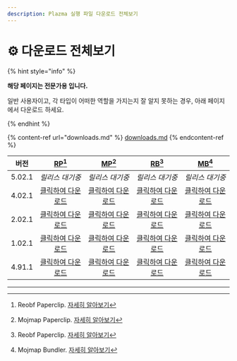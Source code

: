 ```yaml
---
description: Plazma 실행 파일 다운로드 전체보기
---
```


# ⚙️ 다운로드 전체보기

{% hint style="info" %}

**해당 페이지는 전문가용 입니다.**

일반 사용자이고, 각 타입이 어떠한 역할을 가지는지 잘 알지 못하는 경우,
아래 페이지에서 다운로드 하세요.

{% endhint %}

{% content-ref url="downloads.md" %}
[downloads.md](downloads.md)
{% endcontent-ref %}

|   버전   |                                                      [RP](#user-content-fn-1)[^1]                                                     |                                                      [MP](#user-content-fn-2)[^2]                                                      |                                                     [RB](#user-content-fn-3)[^3]                                                    |                                                     [MB](#user-content-fn-4)[^4]                                                     |
| :----: | :-----------------------------------------------------------------------------------------------------------------------------------: | :------------------------------------------------------------------------------------------------------------------------------------: | :---------------------------------------------------------------------------------------------------------------------------------: | :----------------------------------------------------------------------------------------------------------------------------------: |
| 5.02.1 |                                                               _릴리스 대기중_                                                               |                                                                _릴리스 대기중_                                                               |                                                              _릴리스 대기중_                                                              |                                                               _릴리스 대기중_                                                              |
| 4.02.1 | [클릭하여 다운로드](https://github.com/PlazmaMC/Plazma/releases/download/build/1.19.4/latest/plazma-paperclip-1.20.4-R0.1-SNAPSHOT-reobf.jar) | [클릭하여 다운로드](https://github.com/PlazmaMC/Plazma/releases/download/build/1.19.4/latest/plazma-paperclip-1.20.4-R0.1-SNAPSHOT-mojmap.jar) | [클릭하여 다운로드](https://github.com/PlazmaMC/Plazma/releases/download/build/1.19.4/latest/plazma-bundler-1.20.4-R0.1-SNAPSHOT-reobf.jar) | [클릭하여 다운로드](https://github.com/PlazmaMC/Plazma/releases/download/build/1.19.4/latest/plazma-bundler-1.20.4-R0.1-SNAPSHOT-mojmap.jar) |
| 2.02.1 | [클릭하여 다운로드](https://github.com/PlazmaMC/Plazma/releases/download/build/1.19.4/latest/plazma-paperclip-1.20.2-R0.1-SNAPSHOT-reobf.jar) | [클릭하여 다운로드](https://github.com/PlazmaMC/Plazma/releases/download/build/1.19.4/latest/plazma-paperclip-1.20.2-R0.1-SNAPSHOT-mojmap.jar) | [클릭하여 다운로드](https://github.com/PlazmaMC/Plazma/releases/download/build/1.19.4/latest/plazma-bundler-1.20.2-R0.1-SNAPSHOT-reobf.jar) | [클릭하여 다운로드](https://github.com/PlazmaMC/Plazma/releases/download/build/1.19.4/latest/plazma-bundler-1.20.2-R0.1-SNAPSHOT-mojmap.jar) |
| 1.02.1 | [클릭하여 다운로드](https://github.com/PlazmaMC/Plazma/releases/download/build/1.19.4/latest/plazma-paperclip-1.20.1-R0.1-SNAPSHOT-reobf.jar) | [클릭하여 다운로드](https://github.com/PlazmaMC/Plazma/releases/download/build/1.19.4/latest/plazma-paperclip-1.20.1-R0.1-SNAPSHOT-mojmap.jar) | [클릭하여 다운로드](https://github.com/PlazmaMC/Plazma/releases/download/build/1.19.4/latest/plazma-bundler-1.20.1-R0.1-SNAPSHOT-reobf.jar) | [클릭하여 다운로드](https://github.com/PlazmaMC/Plazma/releases/download/build/1.19.4/latest/plazma-bundler-1.20.1-R0.1-SNAPSHOT-mojmap.jar) |
| 4.91.1 | [클릭하여 다운로드](https://github.com/PlazmaMC/Plazma/releases/download/build/1.19.4/latest/plazma-paperclip-1.19.4-R0.1-SNAPSHOT-reobf.jar) | [클릭하여 다운로드](https://github.com/PlazmaMC/Plazma/releases/download/build/1.19.4/latest/plazma-paperclip-1.19.4-R0.1-SNAPSHOT-mojmap.jar) | [클릭하여 다운로드](https://github.com/PlazmaMC/Plazma/releases/download/build/1.19.4/latest/plazma-bundler-1.19.4-R0.1-SNAPSHOT-reobf.jar) | [클릭하여 다운로드](https://github.com/PlazmaMC/Plazma/releases/download/build/1.19.4/latest/plazma-bundler-1.19.4-R0.1-SNAPSHOT-mojmap.jar) |

***

[^1]: Reobf Paperclip. [자세히 알아보기](/about/administration/getting-started#id-2)

[^2]: Mojmap Paperclip. [자세히 알아보기](/about/administration/getting-started#id-2)

[^3]: Reobf Paperclip. [자세히 알아보기](/about/administration/getting-started#id-2)

[^4]: Mojmap Bundler. [자세히 알아보기](/about/administration/getting-started#id-2)
